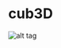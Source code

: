 # cub3D

![alt tag](https://drive.google.com/file/d/1amt6zlKOY1g6UUnSWGDFoompxmSMEbvn/view?usp=sharing)
